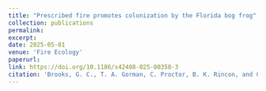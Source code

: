 ```yaml
---
title: "Prescribed fire promotes colonization by the Florida bog frog"
collection: publications
permalink: 
excerpt:
date: 2025-05-01
venue: 'Fire Ecology'
paperurl:
link: https://doi.org/10.1186/s42408-025-00358-3
citation: 'Brooks, G. C., T. A. Gorman, C. Proctor, B. K. Rincon, and C.A. Haas. 2025. Prescribed fire promotes colonization by the Florida bog frog. <i>Fire Ecology</i> 21:1-14'
---
```

